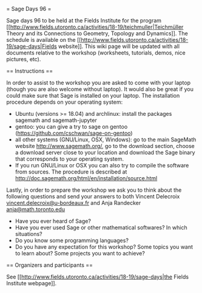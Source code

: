 = Sage Days 96 =

Sage days 96 to be held at the Fields Institute for the program [[http://www.fields.utoronto.ca/activities/18-19/teichmuller|Teichmüller Theory and its Connections to Geometry, Topology and Dynamics]]. The schedule is available on the [[http://www.fields.utoronto.ca/activities/18-19/sage-days|Fields website]]. This wiki page will be updated with all documents relative to the workshop (worksheets, tutorials, demos, nice pictures, etc).

== Instructions ==

In order to assist to the workshop you are asked to come with your laptop (though you are also welcome without laptop). It would also be great if you could make sure that Sage is installed on your laptop. The installation procedure depends on your operating system:

 * Ubuntu (versions >= 18.04) and archlinux: install the packages sagemath and sagemath-jupyter
 * gentoo: you can give a try to sage on gentoo (https://github.com/cschwan/sage-on-gentoo)
 * all other systems (GNU/Linux, OSX, Windows): go to the main SageMath website http://www.sagemath.org/, go to the download section, choose a download server close to your location and download the Sage binary that corresponds to your operating system.
 * If you run GNU/Linux or OSX you can also try to compile the software from sources. The procedure is described at http://doc.sagemath.org/html/en/installation/source.html

Lastly, in order to prepare the workshop we ask you to think about the following questions and send your answers to both Vincent Delecroix <vincent.delecroix@u-bordeaux.fr> and Anja Randecker <anja@math.toronto.edu>

 * Have you ever heard of Sage?
 * Have you ever used Sage or other mathematical softwares? In which situations?
 * Do you know some programming languages?
 * Do you have any expectation for this workshop? Some topics you want to learn about? Some projects you want to achieve? 

== Organizers and participants ==

See [[http://www.fields.utoronto.ca/activities/18-19/sage-days|the Fields Institute webpage]].
